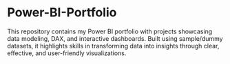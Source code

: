 # Power-BI-Portfolio
This repository contains my Power BI portfolio with projects showcasing data modeling, DAX, and interactive dashboards. Built using sample/dummy datasets, it highlights skills in transforming data into insights through clear, effective, and user-friendly visualizations.
